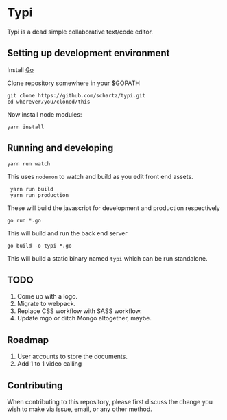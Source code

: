 # Typi
Typi is a dead simple collaborative text/code editor.

## Setting up development environment

 Install [Go](https://golang.org/doc/install)

 Clone repository somewhere in your $GOPATH

    git clone https://github.com/schartz/typi.git
    cd wherever/you/cloned/this

Now install node modules:

    yarn install
  
## Running and developing

    yarn run watch

 This uses ```nodemon``` to watch and build as you edit front end assets.
    
     yarn run build
     yarn run production
     
 These will build the javascript for development and production respectively

    go run *.go
    
 This will build and run the back end server
 
    go build -o typi *.go
    
 This will build a static binary named ```typi``` which can be run standalone.

## TODO
1) Come up with a logo.
2) Migrate to webpack.
3) Replace CSS workflow with SASS workflow.
4) Update mgo or ditch Mongo altogether, maybe.

## Roadmap
1) User accounts to store the documents.
2) Add 1 to 1 video calling

## Contributing
When contributing to this repository, please first discuss the change you wish to make via issue, email, or any other method.